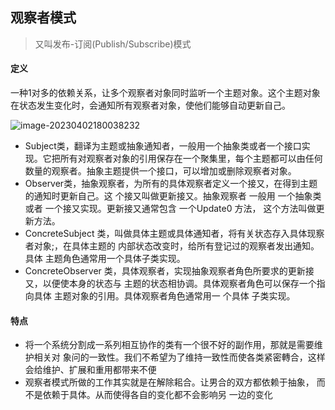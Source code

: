 ## 观察者模式

> 又叫发布-订阅(Publish/Subscribe)模式

#### 定义

一种1对多的依赖关系，让多个观察者对象同时监听一个主题对象。这个主题对象在状态发生变化时，会通知所有观察者对象，使他们能够自动更新自己。

![image-20230402180038232](/Users/guojie/Notes/设计模式/23种设计模式/images/image-20230402180038232.png)

* Subject类，翻译为主题或抽象通知者，一般用一个抽象类或者一个接口实现。它把所有对观察者对象的引用保存在一个聚集里，每个主题都可以由任何数量的观察者。抽象主题提供一个接口，可以增加或删除观察者对象。
* Observer类，抽象观察者，为所有的具体观察者定义一个接又，在得到主题的通知时更新自己。这 个接又叫做更新接又。抽象观察者 一般用 一个抽象类或者 一个接又实现。更新接又通常包含 一个Update0 方法， 这个方法叫做更新方法。
* ConcreteSubject 类，叫做具体主题或具体通知者，将有关状态存入具体现察者对象;，在具体主题的 内部状态改变时，给所有登记过的观察者发出通知。具体 主题角色通常用一个具体子类实现。
* ConcreteObserver 类，具体观察者，实现抽象观察者角色所要求的更新接又，以便使本身的状态与 主题的状态相协调。具体观察者角色可以保存一个指向具体 主题对象的引用。具体观察者角色通常用一 个具体 子类实现。

#### 特点

* 将一个系统分割成一系列相互协作的类有一个很不好的副作用，那就是需要维护相关对 象问的一致性。我们不希望为了维持一致性而使各类紧密轉合，这样会给维护、扩展和重用都带来不便
* 观察者模式所做的工作其实就是在解除耜合。让男合的双方都依赖于抽象， 而不是依赖于具体。从而使得各自的变化都不会影响另 一边的变化